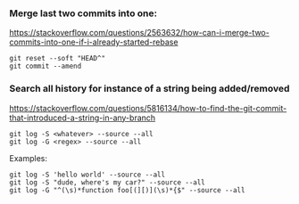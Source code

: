 ### Merge last two commits into one:

https://stackoverflow.com/questions/2563632/how-can-i-merge-two-commits-into-one-if-i-already-started-rebase

```
git reset --soft "HEAD^"
git commit --amend
```


### Search all history for instance of a string being added/removed

https://stackoverflow.com/questions/5816134/how-to-find-the-git-commit-that-introduced-a-string-in-any-branch

```
git log -S <whatever> --source --all
git log -G <regex> --source --all
```

Examples:
```
git log -S 'hello world' --source --all
git log -S "dude, where's my car?" --source --all
git log -G "^(\s)*function foo[(][)](\s)*{$" --source --all
```